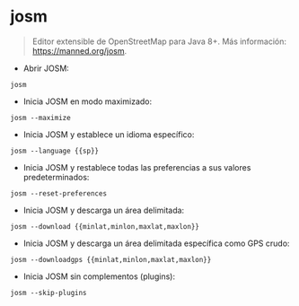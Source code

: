 # josm

> Editor extensible de OpenStreetMap para Java 8+.
> Más información: <https://manned.org/josm>.

- Abrir JOSM:

`josm`

- Inicia JOSM en modo maximizado:

`josm --maximize`

- Inicia JOSM y establece un idioma específico:

`josm --language {{sp}}`

- Inicia JOSM y restablece todas las preferencias a sus valores predeterminados:

`josm --reset-preferences`

- Inicia JOSM y descarga un área delimitada:

`josm --download {{minlat,minlon,maxlat,maxlon}}`

- Inicia JOSM y descarga un área delimitada específica como GPS crudo:

`josm --downloadgps {{minlat,minlon,maxlat,maxlon}}`

- Inicia JOSM sin complementos (plugins):

`josm --skip-plugins`

